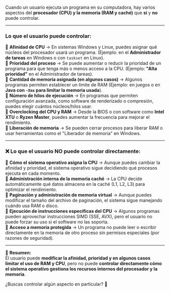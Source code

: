 Cuando un usuario ejecuta un programa en su computadora, hay varios aspectos del **procesador (CPU) y la memoria (RAM y caché)** que **sí** y **no** puede controlar. 

---

###  **Lo que el usuario puede controlar:**

🔹 **Afinidad de CPU** → En sistemas Windows y Linux, puedes asignar qué núcleos del procesador usará un programa. (Ejemplo: en el **Administrador de tareas** en Windows o con `taskset` en Linux).  
🔹 **Prioridad del proceso** → Se puede aumentar o reducir la prioridad de un programa para que tenga más o menos acceso a la CPU. (Ejemplo: **"Alta prioridad"** en el Administrador de tareas).  
🔹 **Cantidad de memoria asignada (en algunos casos)** → Algunos programas permiten establecer un límite de RAM (Ejemplo: en juegos o en **Java con `-Xmx` para limitar la memoria usada**).  
🔹 **Número de hilos de ejecución** → En programas que permiten configuración avanzada, como software de renderizado o compresión, puedes elegir cuántos núcleos/hilos usar.  
🔹 **Overclocking del CPU y RAM** → Desde la BIOS o con software como **Intel XTU** o **Ryzen Master**, puedes aumentar la frecuencia para mejorar el rendimiento.  
🔹 **Liberación de memoria** → Se pueden cerrar procesos para liberar RAM o usar herramientas como el "Liberador de memoria" en Windows.

---

### ❌ **Lo que el usuario NO puede controlar directamente:**

🔸 **Cómo el sistema operativo asigna la CPU** → Aunque puedes cambiar la afinidad y prioridad, el sistema operativo sigue decidiendo qué procesos ejecuta en cada momento.  
🔸 **Administración interna de la memoria caché** → La CPU decide automáticamente qué datos almacena en la caché (L1, L2, L3) para optimizar el rendimiento.  
🔸 **Paginación y administración de memoria virtual** → Aunque puedes modificar el tamaño del archivo de paginación, el sistema sigue manejando cuándo usa RAM o disco.  
🔸 **Ejecución de instrucciones específicas del CPU** → Algunos programas pueden aprovechar instrucciones SIMD (SSE, AVX), pero el usuario no puede forzar su uso si el software no las soporta.  
🔸 **Acceso a memoria protegida** → Un programa no puede leer o escribir directamente en la memoria de otro proceso sin permisos especiales (por razones de seguridad).

---

📌 **Resumen:**  
El usuario puede **modificar la afinidad, prioridad y en algunos casos limitar el uso de RAM y CPU**, pero no puede **controlar directamente cómo el sistema operativo gestiona los recursos internos del procesador y la memoria**.

¿Buscas controlar algún aspecto en particular? 🚀